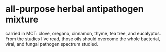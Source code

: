 # all-purpose herbal antipathogen mixture
carried in MCT: clove, oregano, cinnamon, thyme, tea tree, and eucalyptus. From the studies I've read, those oils should overcome the whole bacterial, viral, and fungal pathogen spectrum studied.